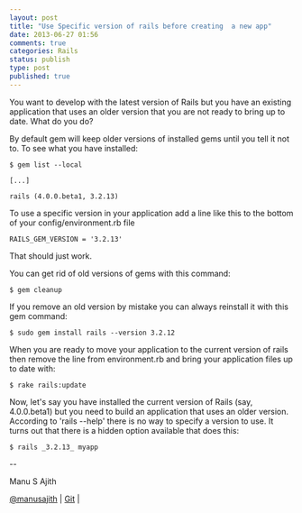 ```yaml
---
layout: post
title: "Use Specific version of rails before creating  a new app"
date: 2013-06-27 01:56
comments: true
categories: Rails
status: publish
type: post
published: true
---
```


You want to develop with the latest version of Rails but you have an existing application that
uses an older version that you are not ready to bring up to date. What do you do?

By default gem will keep older versions of installed gems until you tell it not to. To see what you have installed:

    $ gem list --local

    [...]

    rails (4.0.0.beta1, 3.2.13)

To use a specific version in your application add a line like this to the bottom of your config/environment.rb file

    RAILS_GEM_VERSION = '3.2.13'

That should just work.

You can get rid of old versions of gems with this command:

    $ gem cleanup

If you remove an old version by mistake you can always reinstall it with this gem command:

    $ sudo gem install rails --version 3.2.12

When you are ready to move your application to the current version of rails then remove the line from environment.rb and bring your application files up to date with:

    $ rake rails:update

Now, let's say you have installed the current version of Rails (say, 4.0.0.beta1) but you need to build an application that uses an older version. According to 'rails --help' there is no way to specify a version to use. It turns out that there is a hidden option available that does this:

    $ rails _3.2.13_ myapp


--

Manu S Ajith

[@manusajith](http://twitter.com/manusajith/ "Twitter") | [Git](http://github.com/manusajith/ "Twitter") |  
